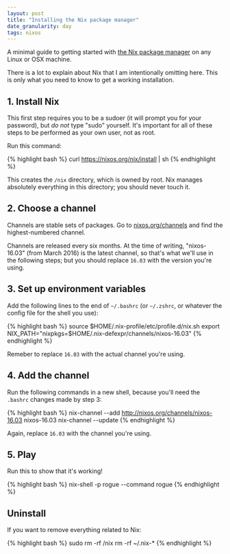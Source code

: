 ```yaml
---
layout: post
title: "Installing the Nix package manager"
date_granularity: day
tags: nixos
---
```


A minimal guide to getting started with
[the Nix package manager](https://nixos.org/nix/)
on any Linux or OSX machine.

There is a lot to explain about Nix that I am intentionally omitting here.
This is only what you need to know to get a working installation.

## 1. Install Nix

This first step requires you to be a sudoer (it will prompt you for your
password), but *do not* type "sudo" yourself.
It's important for all of these steps to be performed as your own user,
not as root.

Run this command:

{% highlight bash %}
curl https://nixos.org/nix/install | sh
{% endhighlight %}

This creates the `/nix` directory, which is owned by root.
Nix manages absolutely everything in this directory; you should never touch it.

## 2. Choose a channel

Channels are stable sets of packages.
Go to <a href="https://nixos.org/channels/">nixos.org/channels</a> and find
the highest-numbered channel.

Channels are released every six months. At the time of writing, "nixos-16.03"
(from March 2016) is the latest channel, so that's what we'll use in the
following steps; but you should replace `16.03` with the version you're using.

## 3. Set up environment variables

Add the following lines to the end of `~/.bashrc` (or `~/.zshrc`, or whatever
the config file for the shell you use):

{% highlight bash %}
source $HOME/.nix-profile/etc/profile.d/nix.sh
export NIX_PATH="nixpkgs=$HOME/.nix-defexpr/channels/nixos-16.03"
{% endhighlight %}

Remeber to replace `16.03` with the actual channel you're using.

## 4. Add the channel

Run the following commands in a new shell, because you'll need the `.bashrc`
changes made by step 3:

{% highlight bash %}
nix-channel --add http://nixos.org/channels/nixos-16.03 nixos-16.03
nix-channel --update
{% endhighlight %}

Again, replace `16.03` with the channel you're using.

## 5. Play

Run this to show that it's working!

{% highlight bash %}
nix-shell -p rogue --command rogue
{% endhighlight %}

## Uninstall

If you want to remove everything related to Nix:

{% highlight bash %}
sudo rm -rf /nix
rm -rf ~/.nix-*
{% endhighlight %}
